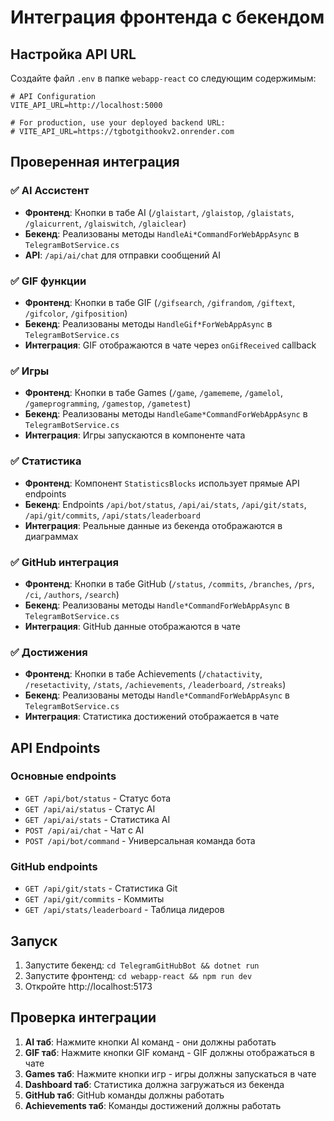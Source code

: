 # Интеграция фронтенда с бекендом

## Настройка API URL

Создайте файл `.env` в папке `webapp-react` со следующим содержимым:

```env
# API Configuration
VITE_API_URL=http://localhost:5000

# For production, use your deployed backend URL:
# VITE_API_URL=https://tgbotgithookv2.onrender.com
```

## Проверенная интеграция

### ✅ AI Ассистент
- **Фронтенд**: Кнопки в табе AI (`/glaistart`, `/glaistop`, `/glaistats`, `/glaicurrent`, `/glaiswitch`, `/glaiclear`)
- **Бекенд**: Реализованы методы `HandleAi*CommandForWebAppAsync` в `TelegramBotService.cs`
- **API**: `/api/ai/chat` для отправки сообщений AI

### ✅ GIF функции
- **Фронтенд**: Кнопки в табе GIF (`/gifsearch`, `/gifrandom`, `/giftext`, `/gifcolor`, `/gifposition`)
- **Бекенд**: Реализованы методы `HandleGif*ForWebAppAsync` в `TelegramBotService.cs`
- **Интеграция**: GIF отображаются в чате через `onGifReceived` callback

### ✅ Игры
- **Фронтенд**: Кнопки в табе Games (`/game`, `/gamememe`, `/gamelol`, `/gameprogramming`, `/gamestop`, `/gametest`)
- **Бекенд**: Реализованы методы `HandleGame*CommandForWebAppAsync` в `TelegramBotService.cs`
- **Интеграция**: Игры запускаются в компоненте чата

### ✅ Статистика
- **Фронтенд**: Компонент `StatisticsBlocks` использует прямые API endpoints
- **Бекенд**: Endpoints `/api/bot/status`, `/api/ai/stats`, `/api/git/stats`, `/api/git/commits`, `/api/stats/leaderboard`
- **Интеграция**: Реальные данные из бекенда отображаются в диаграммах

### ✅ GitHub интеграция
- **Фронтенд**: Кнопки в табе GitHub (`/status`, `/commits`, `/branches`, `/prs`, `/ci`, `/authors`, `/search`)
- **Бекенд**: Реализованы методы `Handle*CommandForWebAppAsync` в `TelegramBotService.cs`
- **Интеграция**: GitHub данные отображаются в чате

### ✅ Достижения
- **Фронтенд**: Кнопки в табе Achievements (`/chatactivity`, `/resetactivity`, `/stats`, `/achievements`, `/leaderboard`, `/streaks`)
- **Бекенд**: Реализованы методы `Handle*CommandForWebAppAsync` в `TelegramBotService.cs`
- **Интеграция**: Статистика достижений отображается в чате

## API Endpoints

### Основные endpoints
- `GET /api/bot/status` - Статус бота
- `GET /api/ai/status` - Статус AI
- `GET /api/ai/stats` - Статистика AI
- `POST /api/ai/chat` - Чат с AI
- `POST /api/bot/command` - Универсальная команда бота

### GitHub endpoints
- `GET /api/git/stats` - Статистика Git
- `GET /api/git/commits` - Коммиты
- `GET /api/stats/leaderboard` - Таблица лидеров

## Запуск

1. Запустите бекенд: `cd TelegramGitHubBot && dotnet run`
2. Запустите фронтенд: `cd webapp-react && npm run dev`
3. Откройте http://localhost:5173

## Проверка интеграции

1. **AI таб**: Нажмите кнопки AI команд - они должны работать
2. **GIF таб**: Нажмите кнопки GIF команд - GIF должны отображаться в чате
3. **Games таб**: Нажмите кнопки игр - игры должны запускаться в чате
4. **Dashboard таб**: Статистика должна загружаться из бекенда
5. **GitHub таб**: GitHub команды должны работать
6. **Achievements таб**: Команды достижений должны работать
